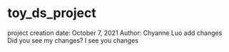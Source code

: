 # toy_ds_project
project creation date: October 7, 2021
Author: Chyanne Luo
add changes
Did you see my changes?
I see you changes

